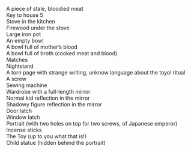  A piece of stale, bloodied meat 
<br>
Key to house 5
<br>
Stove in the kitchen 
<br>
Firewood under the stove 
<br>
Large iron pot 
<br>
An empty bowl 
<br>
A bowl full of mother’s blood 
<br>
A bowl full of broth (cooked meat and blood) 
<br>
Matches 
<br>
Nightstand 
<br>
A torn page with strange writing, unknow language about the toyol ritual 
<br>
A screw 
<br>
Sewing machine
<br>
Wardrobe with a full-length mirror 
<br>
Normal kid reflection in the mirror 
<br>
Shadowy figure reflection in the mirror 
<br>
Door latch
<br>
Window latch 
<br>
Portrait (with two holes on top for two screws, of Japanese emperor) 
<br>
Incense sticks 
<br>
The Toy (up to you what that is!)  
Child statue (hidden behind the portrait) 


